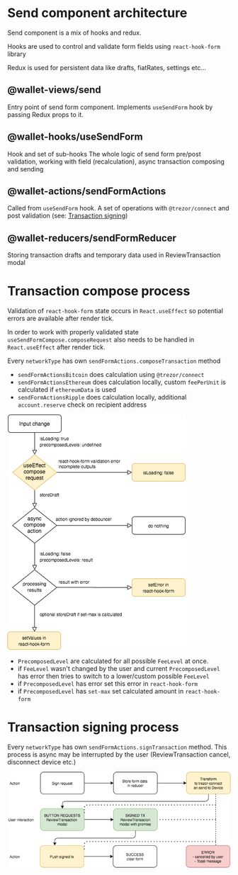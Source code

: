 # Send component architecture

Send component is a mix of hooks and redux.

Hooks are used to control and validate form fields using `react-hook-form` library

Redux is used for persistent data like drafts, fiatRates, settings etc...

## @wallet-views/send

Entry point of send form component.
Implements `useSendForm` hook by passing Redux props to it.

## @wallet-hooks/useSendForm

Hook and set of sub-hooks
The whole logic of send form pre/post validation, working with field (recalculation), async transaction composing and sending

## @wallet-actions/sendFormActions

Called from `useSendForm` hook. A set of operations with `@trezor/connect` and post validation (see: [Transaction signing](#L42))

## @wallet-reducers/sendFormReducer

Storing transaction drafts and temporary data used in ReviewTransaction modal

# Transaction compose process

Validation of `react-hook-form` state occurs in `React.useEffect` so potential errors are available after render tick.

In order to work with properly validated state `useSendFormCompose.composeRequest` also needs to be handled in `React.useEffect` after render tick.

Every `networkType` has own `sendFormActions.composeTransaction` method

-   `sendFormActionsBitcoin` does calculation using `@trezor/connect`
-   `sendFormActionsEthereum` does calculation locally, custom `feePerUnit` is calculated if `ethereumData` is used
-   `sendFormActionsRipple` does calculation locally, additional `account.reserve` check on recipient address

![img](./compose.png)

-   `PrecomposedLevel` are calculated for all possible `FeeLevel` at once.
-   if `FeeLevel` wasn't changed by the user and current `PrecomposedLevel` has error then tries to switch to a lower/custom possible `FeeLevel`
-   if `PrecomposedLevel` has error set this error in `react-hook-form`
-   if `PrecomposedLevel` has `set-max` set calculated amount in `react-hook-form`

# Transaction signing process

Every `networkType` has own `sendFormActions.signTransaction` method. This process is async may be interrupted by the user (ReviewTransaction cancel, disconnect device etc.)

![img](./signtx.png)
